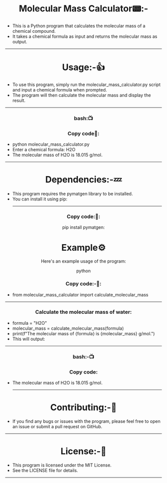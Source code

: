 <h1 align="center"> Molecular Mass Calculator📟:-</h1>

- This is a Python program that calculates the molecular mass of a chemical compound. 
- It takes a chemical formula as input and returns the molecular mass as output.
<hr>
<h1 align="center">Usage:-👍</h1>

- To use this program, simply run the molecular_mass_calculator.py script and input a chemical formula when prompted.
- The program will then calculate the molecular mass and display the result.
 <hr>
<h3 align=" center" >bash:📺 </h3>
<h3 align=" center" >Copy code📙:</h3>


- python molecular_mass_calculator.py
- Enter a chemical formula: H2O
- The molecular mass of H2O is 18.015 g/mol.
<hr>
<h1 align="center">Dependencies:-💤</h1>

- This program requires the pymatgen library to be installed.
-  You can install it using pip:<hr>
<h3 align=" center" >Copy code:📙:</h3>

<p align=" center"> pip install pymatgen:</p>
<h1 align="center">Example⚙️</h1>

<p align=" center" >Here's an example usage of the program:</p>


<p align=" center" >python</p>
<h3 align=" center" >Copy code:-📙:</h3>

- from molecular_mass_calculator import calculate_molecular_mass
<hr>
<h3 align=" center" >Calculate the molecular mass of water:</h3>

- formula = "H2O"
- molecular_mass = calculate_molecular_mass(formula)
- print(f"The molecular mass of {formula} is {molecular_mass} g/mol.")
- This will output:
<hr>
<h3 align=" center" >bash:-📺 </h3>
<h3 align=" center" >Copy code:</h3>

- The molecular mass of H2O is 18.015 g/mol.<hr>
<h1 align="center">Contributing:-🧾</h1>

- If you find any bugs or issues with the program, please feel free to open an issue or submit a pull request on GitHub.
<hr>
<h1 align="center">License:-📙</h1>

- This program is licensed under the MIT License. 
- See the LICENSE file for details.
<hr>
